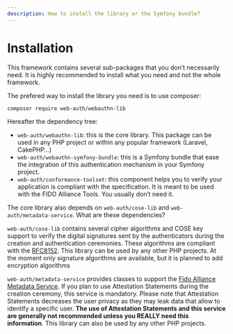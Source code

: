 ```yaml
---
description: How to install the library or the Symfony bundle?
---
```


# Installation

This framework contains several sub-packages that you don’t necessarily need. It is highly recommended to install what you need and not the whole framework.

The prefered way to install the library you need is to use composer:

```bash
composer require web-auth/webauthn-lib
```

Hereafter the dependency tree:

* `web-auth/webauthn-lib`: this is the core library. This package can be used in any PHP project or within any popular framework \(Laravel, CakePHP…\)
* `web-auth/webauthn-symfony-bundle`: this is a Symfony bundle that ease the integration of this authentication mechanism in your Symfony project.
* `web-auth/conformance-toolset`: this component helps you to verify your application is compliant with the specification. It is meant to be used with the FIDO Alliance Tools. You usually don’t need it.

The core library also depends on `web-auth/cose-lib` and `web-auth/metadata-service`. What are these dependencies?

`web-auth/cose-lib` contains several cipher algorithms and COSE key support to verify the digital signatures sent by the authenticators during the creation and authentication ceremonies. These algorithms are compliant with the [RFC8152](https://tools.ietf.org/html/rfc8152). This library can be used by any other PHP projects. At the moment only signature algorithms are available, but it is planned to add encryption algorithms

`web-auth/metadata-service` provides classes to support the [Fido Alliance Metadata Service](https://fidoalliance.org/metadata/). If you plan to use Attestation Statements during the creation ceremony, this service is mandatory. Please note that Attestation Statements decreases the user privacy as they may leak data that allow to identify a specific user. **The use of Attestation Statements and this service are generally not recommended unless you REALLY need this information**. This library can also be used by any other PHP projects.

